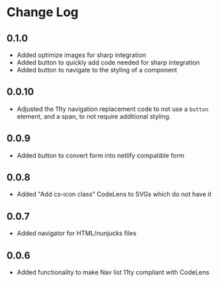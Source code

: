 # Change Log

## 0.1.0
- Added optimize images for sharp integration
- Added button to quickly add code needed for sharp integration
- Added button to navigate to the styling of a component

## 0.0.10

* Adjusted the 11ty navigation replacement code to not use a `button `element, and a span, to not require additional styling.

## 0.0.9

- Added button to convert form into netlify compatible form

## 0.0.8

- Added "Add cs-icon class" CodeLens to SVGs which do not have it

## 0.0.7

- Added navigator for HTML/nunjucks files

## 0.0.6

- Added functionality to make Nav list 11ty compliant with CodeLens
